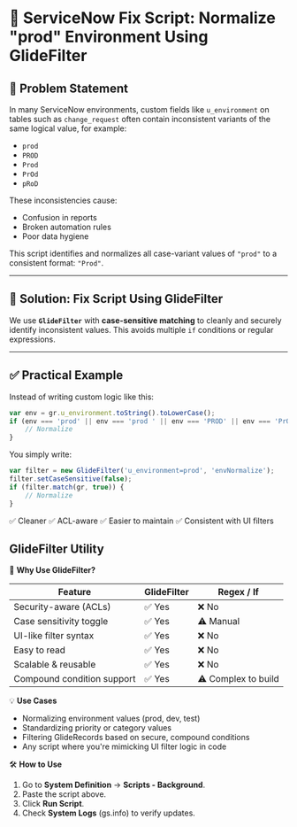 # 🔄 ServiceNow Fix Script: Normalize "prod" Environment Using GlideFilter

## 📌 Problem Statement

In many ServiceNow environments, custom fields like `u_environment` on tables such as `change_request` often contain inconsistent variants of the same logical value, for example:

- `prod`
- `PROD`
- `Prod`
- `PrOd`
- `pRoD`

These inconsistencies cause:
- Confusion in reports
- Broken automation rules
- Poor data hygiene

This script identifies and normalizes all case-variant values of `"prod"` to a consistent format: `"Prod"`.

---

## 🚀 Solution: Fix Script Using GlideFilter

We use **`GlideFilter`** with **case-sensitive matching** to cleanly and securely identify inconsistent values. This avoids multiple `if` conditions or regular expressions.

---

## ✅ Practical Example

Instead of writing custom logic like this:

```javascript
var env = gr.u_environment.toString().toLowerCase();
if (env === 'prod' || env === 'prod ' || env === 'PROD' || env === 'PrOd') {
    // Normalize
}
```

You simply write:
```javascript
var filter = new GlideFilter('u_environment=prod', 'envNormalize');
filter.setCaseSensitive(false);
if (filter.match(gr, true)) {
    // Normalize
}
```

✅ Cleaner
✅ ACL-aware
✅ Easier to maintain
✅ Consistent with UI filters

## GlideFilter Utility

🧠 **Why Use GlideFilter?**

| Feature                         | GlideFilter | Regex / If |
|---------------------------------|-------------|------------|
| Security-aware (ACLs)          | ✅ Yes      | ❌ No      |
| Case sensitivity toggle         | ✅ Yes      | ⚠️ Manual  |
| UI-like filter syntax           | ✅ Yes      | ❌ No      |
| Easy to read                    | ✅ Yes      | ❌ No      |
| Scalable & reusable             | ✅ Yes      | ❌ No      |
| Compound condition support       | ✅ Yes      | ⚠️ Complex to build |

💡 **Use Cases**
- Normalizing environment values (prod, dev, test)
- Standardizing priority or category values
- Filtering GlideRecords based on secure, compound conditions
- Any script where you're mimicking UI filter logic in code

🛠️ **How to Use**
1. Go to **System Definition** → **Scripts - Background**.
2. Paste the script above.
3. Click **Run Script**.
4. Check **System Logs** (gs.info) to verify updates.
